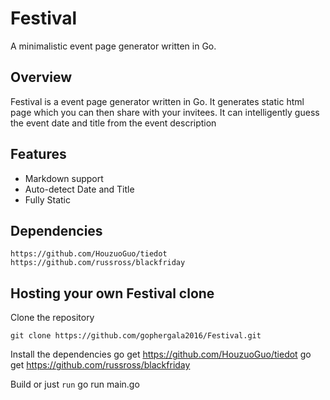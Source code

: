 # Festival

A minimalistic event page generator written in Go.


## Overview
Festival is a event page generator written in Go. It generates static html page which you can then share with your invitees. It can intelligently guess the event date and title from the event description  

## Features
* Markdown support
* Auto-detect Date and Title
* Fully Static

## Dependencies

    https://github.com/HouzuoGuo/tiedot
    https://github.com/russross/blackfriday

## Hosting your own Festival clone

Clone the repository

    git clone https://github.com/gophergala2016/Festival.git

Install the dependencies
    go get https://github.com/HouzuoGuo/tiedot
    go get https://github.com/russross/blackfriday

Build or just `run`
    go run main.go
